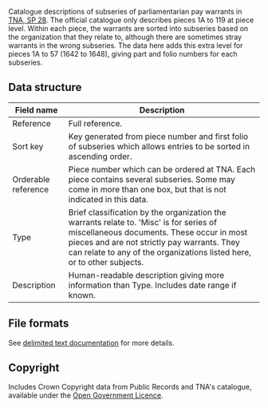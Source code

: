Catalogue descriptions of subseries of parliamentarian pay warrants in [TNA, SP 28](https://discovery.nationalarchives.gov.uk/details/r/C13570). The official catalogue only describes pieces 1A to 119 at piece level. Within each piece, the warrants are sorted into subseries based on the organization that they relate to, although there are sometimes stray warrants in the wrong subseries. The data here adds this extra level for pieces 1A to 57 (1642 to 1648), giving part and folio numbers for each subseries.

## Data structure

| Field name | Description |
| --- | --- |
| Reference | Full reference. |
| Sort key | Key generated from piece number and first folio of subseries which allows entries to be sorted in ascending order. |
| Orderable reference | Piece number which can be ordered at TNA. Each piece contains several subseries. Some may come in more than one box, but that is not indicated in this data. |
| Type | Brief classification by the organization the warrants relate to. 'Misc' is for series of miscellaneous documents. These occur in most pieces and are not strictly pay warrants. They can relate to any of the organizations listed here, or to other subjects. |
| Description | Human-readable description giving more information than Type. Includes date range if known. |

## File formats

See [delimited text documentation](https://github.com/drgavinr/cc-by-data/blob/main/delimited-text.md) for more details.

## Copyright

Includes Crown Copyright data from Public Records and TNA's catalogue, available under the [Open Government Licence](https://www.nationalarchives.gov.uk/doc/open-government-licence/version/3/).
